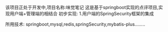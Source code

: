 该项目正处于开发中,项目名称:味觉笔记
这是基于springboot实现的点评项目,实现用户端+管理端的相结合
初步实现:
1.用户端的SpringSecurity框架的集成

所用技术:
springboot,mysql,redis,springSecurity,mybatis-plus........
